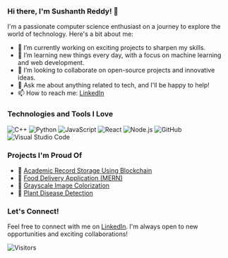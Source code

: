 ### Hi there, I'm Sushanth Reddy! 👋

I'm a passionate computer science enthusiast on a journey to explore the world of technology. Here's a bit about me:

- 🔭 I’m currently working on exciting projects to sharpen my skills.
- 🌱 I’m learning new things every day, with a focus on machine learning and web development.
- 👯 I’m looking to collaborate on open-source projects and innovative ideas.
- 💬 Ask me about anything related to tech, and I'll be happy to help!
- 📫 How to reach me: [LinkedIn](https://www.linkedin.com/in/sushanth-reddy-86b139239/)

### Technologies and Tools I Love

![C++](https://img.shields.io/badge/-C%2B%2B-00599C?style=flat-square&logo=c%2B%2B&logoColor=white)
![Python](https://img.shields.io/badge/-Python-3776AB?style=flat-square&logo=python&logoColor=white)
![JavaScript](https://img.shields.io/badge/-JavaScript-F7DF1E?style=flat-square&logo=javascript&logoColor=black)
![React](https://img.shields.io/badge/-React-61DAFB?style=flat-square&logo=react&logoColor=black)
![Node.js](https://img.shields.io/badge/-Node.js-339933?style=flat-square&logo=node.js&logoColor=white)
![GitHub](https://img.shields.io/badge/-GitHub-181717?style=flat-square&logo=github)
![Visual Studio Code](https://img.shields.io/badge/-VS%20Code-007ACC?style=flat-square&logo=visual-studio-code&logoColor=white)

### Projects I'm Proud Of

- 🚀 [Academic Record Storage Using Blockchain](https://github.com/sushanthreddy009/Academy_Record_Storage_Using_Blockchain)
- 🍔 [Food Delivery Application (MERN)](https://github.com/sushanthreddy009/Food_Delivery_Application)
- 🌈 [Grayscale Image Colorization](https://github.com/sushanthreddy009/Grayscale_Image_Colorization)
- 🌿 [Plant Disease Detection](https://github.com/sushanthreddy009/PlantDiseaseDetection_Project)

### Let's Connect!

Feel free to connect with me on [LinkedIn](https://www.linkedin.com/in/sushanth-reddy-86b139239/). I'm always open to new opportunities and exciting collaborations!

![Visitors](https://visitor-badge.glitch.me/badge?page_id=sushanthreddy009/sushanthreddy009)
